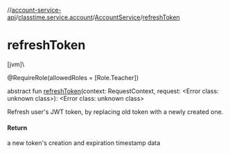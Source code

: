 //[account-service-api](../../../index.md)/[classtime.service.account](../index.md)/[AccountService](index.md)/[refreshToken](refresh-token.md)

# refreshToken

[jvm]\

@RequireRole(allowedRoles = [Role.Teacher])

abstract fun [refreshToken](refresh-token.md)(context: RequestContext, request: &lt;Error class: unknown class&gt;): &lt;Error class: unknown class&gt;

Refresh user's JWT token, by replacing old token with a newly created one.

#### Return

a new token's creation and expiration timestamp data
